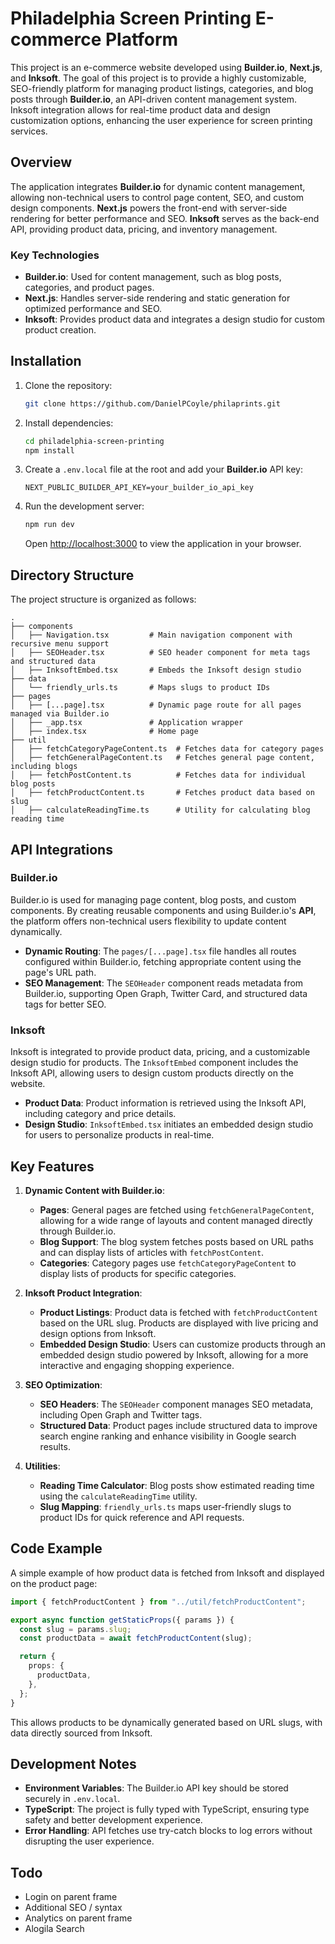 # Philadelphia Screen Printing E-commerce Platform

This project is an e-commerce website developed using **Builder.io**, **Next.js**, and **Inksoft**. The goal of this project is to provide a highly customizable, SEO-friendly platform for managing product listings, categories, and blog posts through **Builder.io**, an API-driven content management system. Inksoft integration allows for real-time product data and design customization options, enhancing the user experience for screen printing services.

## Overview

The application integrates **Builder.io** for dynamic content management, allowing non-technical users to control page content, SEO, and custom design components. **Next.js** powers the front-end with server-side rendering for better performance and SEO. **Inksoft** serves as the back-end API, providing product data, pricing, and inventory management.

### Key Technologies

- **Builder.io**: Used for content management, such as blog posts, categories, and product pages.
- **Next.js**: Handles server-side rendering and static generation for optimized performance and SEO.
- **Inksoft**: Provides product data and integrates a design studio for custom product creation.

## Installation

1. Clone the repository:

   ```bash
   git clone https://github.com/DanielPCoyle/philaprints.git
   ```

2. Install dependencies:

   ```bash
   cd philadelphia-screen-printing
   npm install
   ```

3. Create a `.env.local` file at the root and add your **Builder.io** API key:

   ```env
   NEXT_PUBLIC_BUILDER_API_KEY=your_builder_io_api_key
   ```

4. Run the development server:

   ```bash
   npm run dev
   ```

   Open [http://localhost:3000](http://localhost:3000) to view the application in your browser.

## Directory Structure

The project structure is organized as follows:

```
.
├── components
│   ├── Navigation.tsx         # Main navigation component with recursive menu support
│   ├── SEOHeader.tsx          # SEO header component for meta tags and structured data
│   ├── InksoftEmbed.tsx       # Embeds the Inksoft design studio
├── data
│   └── friendly_urls.ts       # Maps slugs to product IDs
├── pages
│   ├── [...page].tsx          # Dynamic page route for all pages managed via Builder.io
│   ├── _app.tsx               # Application wrapper
│   ├── index.tsx              # Home page
├── util
│   ├── fetchCategoryPageContent.ts  # Fetches data for category pages
│   ├── fetchGeneralPageContent.ts   # Fetches general page content, including blogs
│   ├── fetchPostContent.ts          # Fetches data for individual blog posts
│   ├── fetchProductContent.ts       # Fetches product data based on slug
│   ├── calculateReadingTime.ts      # Utility for calculating blog reading time
```

## API Integrations

### Builder.io

Builder.io is used for managing page content, blog posts, and custom components. By creating reusable components and using Builder.io's **API**, the platform offers non-technical users flexibility to update content dynamically.

- **Dynamic Routing**: The `pages/[...page].tsx` file handles all routes configured within Builder.io, fetching appropriate content using the page's URL path.
- **SEO Management**: The `SEOHeader` component reads metadata from Builder.io, supporting Open Graph, Twitter Card, and structured data tags for better SEO.

### Inksoft

Inksoft is integrated to provide product data, pricing, and a customizable design studio for products. The `InksoftEmbed` component includes the Inksoft API, allowing users to design custom products directly on the website.

- **Product Data**: Product information is retrieved using the Inksoft API, including category and price details.
- **Design Studio**: `InksoftEmbed.tsx` initiates an embedded design studio for users to personalize products in real-time.

## Key Features

1. **Dynamic Content with Builder.io**:

   - **Pages**: General pages are fetched using `fetchGeneralPageContent`, allowing for a wide range of layouts and content managed directly through Builder.io.
   - **Blog Support**: The blog system fetches posts based on URL paths and can display lists of articles with `fetchPostContent`.
   - **Categories**: Category pages use `fetchCategoryPageContent` to display lists of products for specific categories.

2. **Inksoft Product Integration**:

   - **Product Listings**: Product data is fetched with `fetchProductContent` based on the URL slug. Products are displayed with live pricing and design options from Inksoft.
   - **Embedded Design Studio**: Users can customize products through an embedded design studio powered by Inksoft, allowing for a more interactive and engaging shopping experience.

3. **SEO Optimization**:

   - **SEO Headers**: The `SEOHeader` component manages SEO metadata, including Open Graph and Twitter tags.
   - **Structured Data**: Product pages include structured data to improve search engine ranking and enhance visibility in Google search results.

4. **Utilities**:
   - **Reading Time Calculator**: Blog posts show estimated reading time using the `calculateReadingTime` utility.
   - **Slug Mapping**: `friendly_urls.ts` maps user-friendly slugs to product IDs for quick reference and API requests.

## Code Example

A simple example of how product data is fetched from Inksoft and displayed on the product page:

```typescript
import { fetchProductContent } from "../util/fetchProductContent";

export async function getStaticProps({ params }) {
  const slug = params.slug;
  const productData = await fetchProductContent(slug);

  return {
    props: {
      productData,
    },
  };
}
```

This allows products to be dynamically generated based on URL slugs, with data directly sourced from Inksoft.

## Development Notes

- **Environment Variables**: The Builder.io API key should be stored securely in `.env.local`.
- **TypeScript**: The project is fully typed with TypeScript, ensuring type safety and better development experience.
- **Error Handling**: API fetches use try-catch blocks to log errors without disrupting the user experience.

## Todo

- Login on parent frame
- Additional SEO / syntax
- Analytics on parent frame
- Alogila Search
